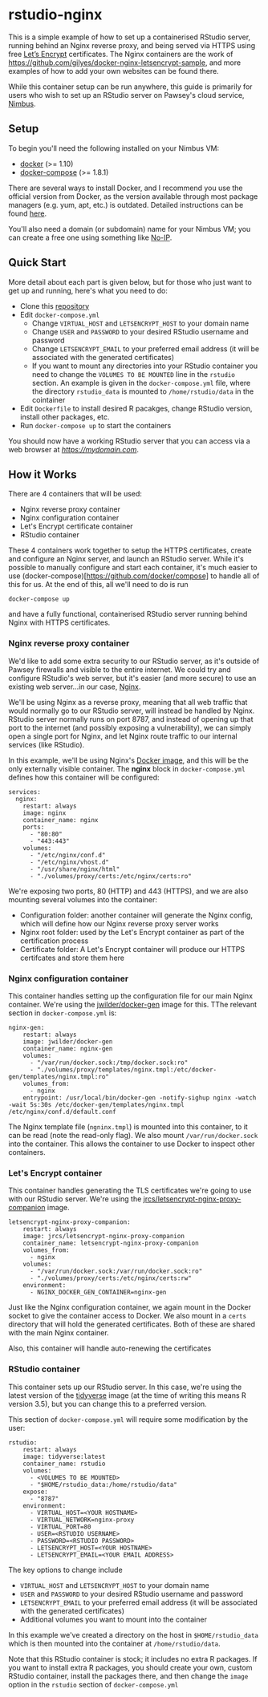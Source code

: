 # rstudio-nginx

This is a simple example of how to set up a containerised RStudio server, running behind an Nginx reverse proxy, and being served
via HTTPS using free [Let’s Encrypt](https://letsencrypt.org) certificates.  The Nginx containers are the work of https://github.com/gilyes/docker-nginx-letsencrypt-sample,
and more examples of how to add your own websites can be found there.

While this container setup can be run anywhere, this guide is primarily for users who wish to set up an RStudio server on Pawsey's cloud service, [Nimbus](https://www.pawsey.org.au/our-services/data/cloud-services/).

## Setup

To begin you'll need the following installed on your Nimbus VM:

* [docker](https://docs.docker.com/engine/installation/) (>= 1.10)
* [docker-compose](https://github.com/docker/compose/releases) (>= 1.8.1)

There are several ways to install Docker, and I recommend you use the official version from Docker, as the version available through most package managers (e.g. yum, apt, etc.) is outdated.  Detailed instructions can be found [here](https://docs.docker.com/install/linux/docker-ce/ubuntu/).

You'll also need a domain (or subdomain) name for your Nimbus VM; you can create a free one using something like [No-IP](www.noip.com).

## Quick Start

More detail about each part is given below, but for those who just want to get up and running, here's what you need to do:

* Clone this [repository](https://github.com/skjerven/rstudio-nginx)
* Edit `docker-compose.yml`
	* Change `VIRTUAL_HOST` and `LETSENCRYPT_HOST` to your domain name
	* Change `USER` and  `PASSWORD` to your desired RStudio username and password
	* Change `LETSENCRYPT_EMAIL` to your preferred email address (it will be associated with the generated certificates)
	* If you want to mount any directories into your RStudio container you need to change the `VOLUMES TO BE MOUNTED` line in the `rstudio` section.  An example is given in the `docker-compose.yml` file, where the directory `rstudio_data` is mounted to `/home/rstudio/data` in the cointainer
* Edit `Dockerfile` to install desired R pacakges, change RStudio version, install other packages, etc.
* Run `docker-compose up` to start the containers

You should now have a working RStudio server that you can access via a web browser at *https://mydomain.com*.
 

## How it Works

There are 4 containers that will be used:

* Nginx reverse proxy container
* Nginx configuration container
* Let's Encrypt certificate container
* RStudio container 

These 4 containers work together to setup the HTTPS certificates, create and configure an Nginx server, and launch an RStudio server.  While it's possible to manually configure and start each container, it's much easier to use (docker-compose)[https://github.com/docker/compose] to handle all of this for us.  At the end of this, all we'll need to do is run 

`docker-compose up`

and have a fully functional, containerised RStudio server running behind Nginx with HTTPS certificates.

### Nginx reverse proxy container

We'd like to add some extra security to our RStudio server, as it's outside of Pawsey firewalls and visible to the entire internet.  We could try and configure RStudio's web server, but it's easier (and more secure) to use an existing web server...in our case, [Nginx](www.nginx.com).

We'll be using Nginx as a reverse proxy, meaning that all web traffic that would normally go to our RStudio server, will instead be handled by Nginx.  RStudio server normally runs on port 8787, and instead of opening up that port to the internet (and possibly exposing a vulnerability), we can simply open a single port for Nginx, and let Nginx route traffic to our internal services (like RStudio).

In this example, we'll be using Nginx's [Docker image](https://hub.docker.com/_/nginx/), and this will be the only externally visible container.  The **nginx** block in `docker-compose.yml` defines how this container will be configured:

```
services:
  nginx:
    restart: always
    image: nginx
    container_name: nginx
    ports:
      - "80:80"
      - "443:443"
    volumes:
      - "/etc/nginx/conf.d"
      - "/etc/nginx/vhost.d"
      - "/usr/share/nginx/html"
      - "./volumes/proxy/certs:/etc/nginx/certs:ro"
```
We're exposing two ports, 80 (HTTP) and 443 (HTTPS), and we are also mounting several volumes into the container:

* Configuration folder: another container will generate the Nginx config, which will define how our Nginx reverse proxy server works
* Nginx root folder: used by the Let's Encrypt container as part of the certification process
* Certificate folder: A Let's Encrypt container will produce our HTTPS certifcates and store them here

### Nginx configuration container

This container handles setting up the configuration file for our main Nginx container.  We're using the [jwilder/docker-gen](https://hub.docker.com/r/jwilder/docker-gen) image for this.  TThe relevant section in `docker-compose.yml` is:

```
nginx-gen:
    restart: always
    image: jwilder/docker-gen
    container_name: nginx-gen
    volumes:
      - "/var/run/docker.sock:/tmp/docker.sock:ro"
      - "./volumes/proxy/templates/nginx.tmpl:/etc/docker-gen/templates/nginx.tmpl:ro"
    volumes_from:
      - nginx
    entrypoint: /usr/local/bin/docker-gen -notify-sighup nginx -watch -wait 5s:30s /etc/docker-gen/templates/nginx.tmpl /etc/nginx/conf.d/default.conf
```

The Nginx template file (`ngninx.tmpl`) is mounted into this container, to it can be read (note the read-only flag).  We also mount `/var/run/docker.sock` into the container.  This allows the container to use Docker to inspect other containers.

### Let's Encrypt container

This container handles generating the TLS certificates we're going to use with our RStudio server.  We're using the [jrcs/letsencrypt-nginx-proxy-companion](https://hub.docker.com/r/jrcs/letsencrypt-nginx-proxy-companion/) image.

```
letsencrypt-nginx-proxy-companion:
    restart: always
    image: jrcs/letsencrypt-nginx-proxy-companion
    container_name: letsencrypt-nginx-proxy-companion
    volumes_from:
      - nginx
    volumes:
      - "/var/run/docker.sock:/var/run/docker.sock:ro"
      - "./volumes/proxy/certs:/etc/nginx/certs:rw"
    environment:
      - NGINX_DOCKER_GEN_CONTAINER=nginx-gen
```

Just like the Nginx configuration container, we again mount in the Docker socket to give the container access to Docker.  We also mount in a `certs` directory that will hold the generated certificates.  Both of these are shared with the main Nginx container.

Also, this container will handle auto-renewing the certificates

### RStudio container

This container sets up our RStudio server.  In this case, we're using the latest version of the [tidyverse](https://hub.docker.com/r/rocker/tidyverse/) image (at the time of writing this means R version 3.5), but you can change this to a preferred version.

This section of `docker-compose.yml` will require some modification by the user:

```
rstudio:
    restart: always
    image: tidyverse:latest
    container_name: rstudio
    volumes:
      - <VOLUMES TO BE MOUNTED>
      - "$HOME/rstudio_data:/home/rstudio/data"
    expose:
      - "8787"
    environment:
      - VIRTUAL_HOST=<YOUR HOSTNAME>
      - VIRTUAL_NETWORK=nginx-proxy
      - VIRTUAL_PORT=80
      - USER=<RSTUDIO USERNAME>
      - PASSWORD=<RSTUDIO PASSWORD>
      - LETSENCRYPT_HOST=<YOUR HOSTNAME>
      - LETSENCRYPT_EMAIL=<YOUR EMAIL ADDRESS>
```
The key options to change include

* `VIRTUAL_HOST` and `LETSENCRYPT_HOST` to your domain name
* `USER` and  `PASSWORD` to your desired RStudio username and password
* `LETSENCRYPT_EMAIL` to your preferred email address (it will be associated with the generated certificates)
* Additional volumes you want to mount into the container

In this example we've created a directory on the host in `$HOME/rstudio_data` which is then mounted into the container at `/home/rstudio/data`.

Note that this RStudio container is stock; it includes no extra R packages.  If you want to install extra R packages, you should create your own, custom RStudio container, install the packages there, and then change the `image` option in the `rstudio` section of `docker-compose.yml`
